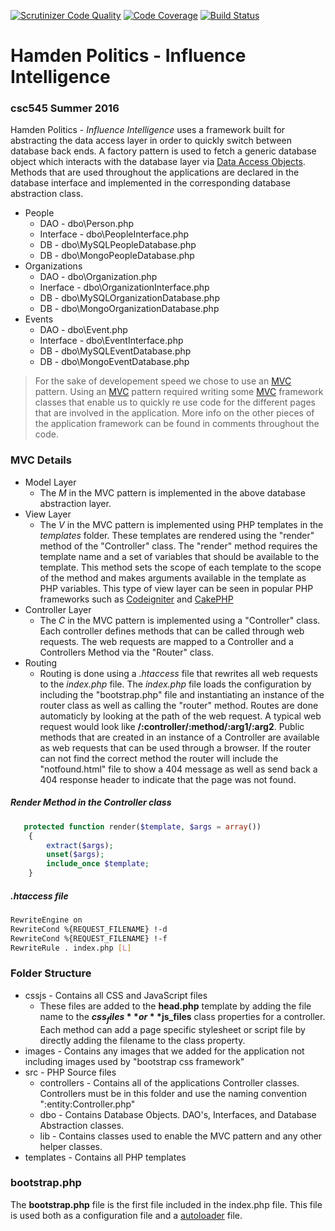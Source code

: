 [![Scrutinizer Code Quality](https://scrutinizer-ci.com/g/richwandell/Hamden-Public-Figures/badges/quality-score.png?b=master)](https://scrutinizer-ci.com/g/richwandell/Hamden-Public-Figures/?branch=master)
[![Code Coverage](https://scrutinizer-ci.com/g/richwandell/Hamden-Public-Figures/badges/coverage.png?b=master)](https://scrutinizer-ci.com/g/richwandell/Hamden-Public-Figures/?branch=master)
[![Build Status](https://scrutinizer-ci.com/g/richwandell/Hamden-Public-Figures/badges/build.png?b=master)](https://scrutinizer-ci.com/g/richwandell/Hamden-Public-Figures/build-status/master)

# Hamden Politics - Influence Intelligence
### csc545 Summer 2016
Hamden Politics - *Influence Intelligence* uses a framework built for abstracting the data access layer in order to quickly switch between database back ends. A factory pattern is used to fetch a generic database object which interacts with the database layer via [Data Access Objects]. Methods that are used throughout the applications are declared in the database interface and implemented in the corresponding database abstraction class. 

* People
  * DAO - dbo\Person.php  
  * Interface - dbo\PeopleInterface.php
  * DB - dbo\MySQLPeopleDatabase.php
  * DB - dbo\MongoPeopleDatabase.php
* Organizations
  * DAO - dbo\Organization.php
  * Inerface - dbo\OrganizationInterface.php
  * DB - dbo\MySQLOrganizationDatabase.php
  * DB - dbo\MongoOrganizationDatabase.php
* Events
  * DAO - dbo\Event.php
  * Interface - dbo\EventInterface.php
  * DB - dbo\MySQLEventDatabase.php
  * DB - dbo\MongoEventDatabase.php


> For the sake of developement speed we chose to use an [MVC] pattern. Using an [MVC] pattern required
> writing some [MVC] framework classes that enable us to quickly re use code for the different pages 
> that are involved in the application. More info on the other pieces of the application framework can 
> be found in comments throughout the code.


### MVC Details

* Model Layer
  * The *M* in the MVC pattern is implemented in the above database abstraction layer. 
* View Layer
  * The *V* in the MVC pattern is implemented using PHP templates in the *templates* folder. These templates are rendered using the "render" method of the "Controller" class. The "render" method requires the template name and a set of variables that should be available to the template. This method sets the scope of each template to the scope of the method and makes arguments available in the template as PHP variables. This type of view layer can be seen in popular PHP frameworks such as [Codeigniter] and [CakePHP]
* Controller Layer
  * The *C* in the MVC pattern is implemented using a "Controller" class. Each controller defines methods that can be called through web requests. The web requests are mapped to a Controller and a Controllers Method via the "Router" class.
* Routing
  * Routing is done using a *.htaccess* file that rewrites all web requests to the *index.php* file. The *index.php* file loads the configuration by including the "bootstrap.php" file and instantiating an instance of the router class as well as calling the "router" method. Routes are done automaticly by looking at the path of the web request. A typical web request would look like **/:controller/:method/:arg1/:arg2**. Public methods that are created in an instance of a Controller are available as web requests that can be used through a browser. If the router can not find the correct method the router will include the "notfound.html" file to show a 404 message as well as send back a 404 response header to indicate that the page was not found.

##### Render Method in the Controller class
```PHP
   protected function render($template, $args = array())
    {
        extract($args);
        unset($args);
        include_once $template;
    }
```
##### .htaccess file
```sh
RewriteEngine on
RewriteCond %{REQUEST_FILENAME} !-d
RewriteCond %{REQUEST_FILENAME} !-f
RewriteRule . index.php [L]
```

### Folder Structure
* cssjs - Contains all CSS and JavaScript files
  * These files are added to the **head.php** template by adding the file name to the **$css_files** or **$js_files** class properties for a controller. Each method can add a page specific stylesheet or script file by directly adding the filename to the class property. 
* images - Contains any images that we added for the application not including images used by "bootstrap css framework"
* src - PHP Source files
  * controllers - Contains all of the applications Controller classes. Controllers must be in this folder and use the naming convention ":entity:Controller.php" 
  * dbo - Contains Database Objects. DAO's, Interfaces, and Database Abstraction classes.
  * lib - Contains classes used to enable the MVC pattern and any other helper classes.
* templates - Contains all PHP templates

### bootstrap.php
The **bootstrap.php** file is the first file included in the index.php file. This file is used both as a configuration file and a [autoloader] file. 



   [Data Access Objects]: <https://en.wikipedia.org/wiki/Data_access_object>
   [MVC]: <https://en.wikipedia.org/wiki/Model%E2%80%93view%E2%80%93controller>
   [Codeigniter]: <https://www.codeigniter.com/>
   [CakePHP]: <http://cakephp.org/>
   [autoloader]: <http://php.net/manual/en/language.oop5.autoload.php>
   
